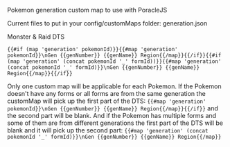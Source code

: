 Pokemon generation custom map to use with PoracleJS

Current files to put in your config/customMaps folder: generation.json

Monster & Raid DTS

```{{#if (map 'generation' pokemonId)}}{{#map 'generation' pokemonId}}\nGen {{genNumber}} {{genName}} Region{{/map}}{{/if}}{{#if (map 'generation' (concat pokemonId '_' formId))}}{{#map 'generation' (concat pokemonId '_' formId)}}\nGen {{genNumber}} {{genName}} Region{{/map}}{{/if}}```

Only one custom map will be applicable for each Pokemon. If the Pokemon doesn't have any forms or all forms are from the same generation the customMap will pick up the first part of the DTS: `{{#map 'generation' pokemonId}}\nGen {{genNumber}} {{genName}} Region{{/map}}{{/if}}` and the second part will be blank. And if the Pokemon has multiple forms and some of them are from different generations the first part of the DTS will be blank and it will pick up the second part: `{{#map 'generation' (concat pokemonId '_' formId)}}\nGen {{genNumber}} {{genName}} Region{{/map}}`

